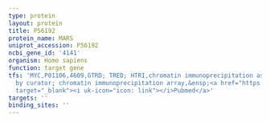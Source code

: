 ```yaml
---
type: protein
layout: protein
title: P56192
protein_name: MARS
uniprot_accession: P56192
ncbi_gene_id: '4141'
organism: Homo sapiens
function: target gene
tfs: 'MYC,P01106,4609,GTRD; TRED; HTRI,chromatin immunoprecipitation assay; inferred
  by curator; chromatin immunoprecipitation array,&ensp;<a href="https://www.ncbi.nlm.nih.gov/pubmed/?term=18414489%5Buid%5D"
  target="_blank"><i uk-icon="icon: link"></i>Pubmed</a>'
targets: ''
binding_sites: ''
---
```

